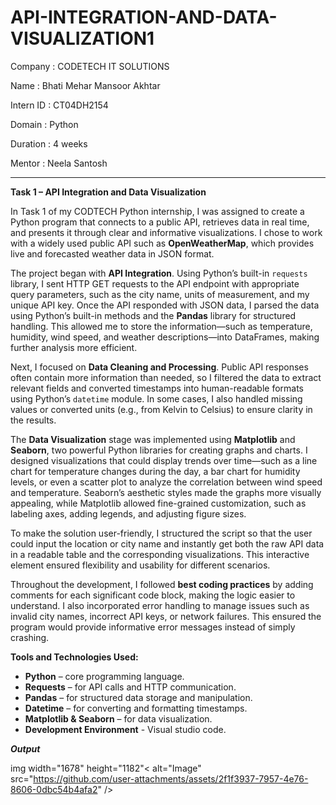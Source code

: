 # API-INTEGRATION-AND-DATA-VISUALIZATION1

Company : CODETECH IT SOLUTIONS

Name : Bhati Mehar Mansoor Akhtar

Intern ID : CT04DH2154

Domain : Python 

Duration : 4 weeks

Mentor : Neela Santosh

****************************************

**Task 1 – API Integration and Data Visualization**

In Task 1 of my CODTECH Python internship, I was assigned to create a Python program that connects to a public API, retrieves data in real time, and presents it through clear and informative visualizations. I chose to work with a widely used public API such as **OpenWeatherMap**, which provides live and forecasted weather data in JSON format.

The project began with **API Integration**. Using Python’s built-in `requests` library, I sent HTTP GET requests to the API endpoint with appropriate query parameters, such as the city name, units of measurement, and my unique API key. Once the API responded with JSON data, I parsed the data using Python’s built-in methods and the **Pandas** library for structured handling. This allowed me to store the information—such as temperature, humidity, wind speed, and weather descriptions—into DataFrames, making further analysis more efficient.

Next, I focused on **Data Cleaning and Processing**. Public API responses often contain more information than needed, so I filtered the data to extract relevant fields and converted timestamps into human-readable formats using Python’s `datetime` module. In some cases, I also handled missing values or converted units (e.g., from Kelvin to Celsius) to ensure clarity in the results.

The **Data Visualization** stage was implemented using **Matplotlib** and **Seaborn**, two powerful Python libraries for creating graphs and charts. I designed visualizations that could display trends over time—such as a line chart for temperature changes during the day, a bar chart for humidity levels, or even a scatter plot to analyze the correlation between wind speed and temperature. Seaborn’s aesthetic styles made the graphs more visually appealing, while Matplotlib allowed fine-grained customization, such as labeling axes, adding legends, and adjusting figure sizes.

To make the solution user-friendly, I structured the script so that the user could input the location or city name and instantly get both the raw API data in a readable table and the corresponding visualizations. This interactive element ensured flexibility and usability for different scenarios.

Throughout the development, I followed **best coding practices** by adding comments for each significant code block, making the logic easier to understand. I also incorporated error handling to manage issues such as invalid city names, incorrect API keys, or network failures. This ensured the program would provide informative error messages instead of simply crashing.

**Tools and Technologies Used:**

* **Python** – core programming language.
* **Requests** – for API calls and HTTP communication.
* **Pandas** – for structured data storage and manipulation.
* **Datetime** – for converting and formatting timestamps.
* **Matplotlib & Seaborn** – for data visualization.
* **Development Environment** - Visual studio code.


***Output***

img width="1678" height="1182"< alt="Image" src="https://github.com/user-attachments/assets/2f1f3937-7957-4e76-8606-0dbc54b4afa2" />

















